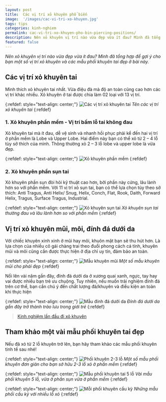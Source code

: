 ```yaml
---
layout: post
title:  Các vị trí xỏ khuyên phổ biến
image:  '/images/cac-vi-tri-xo-khuyen.jpg'
tags: tips
categories: kinh-nghiem
permalink: cac-vi-tri-xo-khuyen-pho-bin-piercing-positions/
description: Nên xỏ khuyên vị trí nào vừa đẹp vừa ít đau? Mình đã tổng hợp để gợi ý cho bạn một số vị trí xỏ khuyên và phối khuyên đẹp ở bài này.
featured: false
---
```


_Nên xỏ khuyên vị trí nào vừa đẹp vừa ít đau? Mình đã tổng hợp để gợi ý cho bạn một số vị trí xỏ khuyên và các mẫu phối khuyên tai đẹp ở bài này._

## Các vị trí xỏ khuyên tai

Mình thích xỏ khuyên tai nhất. Vừa điệu đà mà độ an toàn cũng cao hơn các vị trí khác nhiều. Xỏ khuyên ở tai được chia làm 02 loại với 13 vị trí.

{:refdef: style="text-align: center;"}
![Các vị trí xỏ khuyên tai](/images/piercing-position-i-tri-khuyen-tai.jpg)
_Tên các vị trí xỏ khuyên tai_
{:refdef}

### 1. Xỏ khuyên phần mềm - Vị trí bấm lỗ tai không đau

Xỏ khuyên tai mà ít đau, dễ vệ sinh và nhanh hồi phục phải kể đến hai vị trí ở phần mềm là Lobe và Upper Lobe. Hai điểm này bạn có thể xỏ từ 2 – 4 lỗ tùy sở thích của mình. Thông thường xỏ 2 – 3 lỗ lobe và upper lobe là vừa đẹp.

{:refdef: style="text-align: center;"}
![Xỏ khuyên phần mềm](/images/xo-khuyen-tai-sun-mem.png)
{:refdef}

### 2. Xỏ khuyên phần sụn tai

Xỏ khuyên phần sụn đòi hỏi kỹ thuật cao hơn, bởi phần này cứng, lâu lành hơn so với phần mềm. Với 11 vị trí xỏ sụn tai, bạn có thể lựa chọn tùy theo sở thích:  Anti Tragus, Anti Helix/ Snug, Helix, Conch, Flat, Rook, Daith, Forward Helix, Tragus, Surface Tragus, Industrial.

{:refdef: style="text-align: center;"}
![Xỏ khuyên sụn tai](/images/xo-khuyen-tai-sun.png)
_Xỏ khuyên sụn tai thường đau và lâu lành hơn so với phần mềm_
{:refdef}

## Vị trí xỏ khuyên mũi, môi, đính đá dưới da

Với chiếc khuyên xinh xinh ở mũi hay môi, khuôn mặt bạn sẽ thu hút hơn. Là lựa chọn của nhiều cô gái chàng trai theo đuổi phong cách cá tính, khuyên mũi và môi cũng cần được thực hiện ở địa chỉ uy tín, đảm bảo an toàn.

{:refdef: style="text-align: center;"}
![Mẫu khuyên mũi](/images/mau-khuyen-mui.png)
_Một số mẫu khuyên mũi cho phái đẹp_
{:refdef}

Nổi lên vài năm gần đây, đính đá dưới da ở xương quai xanh, ngực, tay hay vai được nhiều bạn trẻ ưu chuộng. Tuy nhiên, nếu muốn trải nghiệm đính đá trên cơ thể, bạn cần chú ý đến chất lượng đá/khuyên và điều kiện an toàn khi thực hiện

{:refdef: style="text-align: center;"}
![Mẫu đính đá dưới da](/images/mau-dinh-da.png)
_Đính đá dưới da gần đây trở thành trào lưu trong giới trẻ_
{:refdef}

> [Kinh nghiệm lần đầu đi xỏ khuyên](https://vegiang.com/xo-khuyen-piercing-trai-nghiem-lan-dau-lam-chuyen-ay/)
## Tham khảo một vài mẫu phối khuyên tai đẹp

Nếu đã xỏ từ 2 lỗ khuyên trở lên, bạn hãy tham khảo các mẫu phối khuyên tinh tế sau nhé!

{:refdef: style="text-align: center;"}
![Phối khuyên 2-3 lỗ](/images/mau-phoi-khuyen-don-gian.png)
_Một số mẫu phối khuyên đơn giản cho bạn sở hữu 2-3 lỗ xỏ ở phần mềm_
{:refdef}

{:refdef: style="text-align: center;"}
![Mẫu phối khuyên tai 5 lỗ](/images/mau-phoi-5-khuyen-dieu-da.png)
_Vài mẫu phối khuyên 5 lỗ, vừa ở phần sụn vừa ở phần mềm_
{:refdef}

{:refdef: style="text-align: center;"}
![Mỗi phối khuyên cầu kỳ](/images/mau--phoi-khuyen-cau-ky.png)
_Những mẫu phối cầu kỳ với nhiều lỗ xỏ_
{:refdef}

